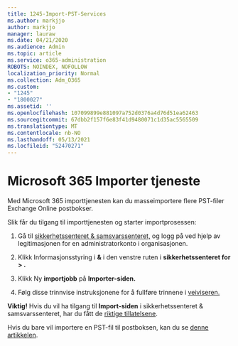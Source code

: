 ```yaml
---
title: 1245-Import-PST-Services
ms.author: markjjo
author: markjjo
manager: lauraw
ms.date: 04/21/2020
ms.audience: Admin
ms.topic: article
ms.service: o365-administration
ROBOTS: NOINDEX, NOFOLLOW
localization_priority: Normal
ms.collection: Adm_O365
ms.custom:
- "1245"
- "1800027"
ms.assetid: ''
ms.openlocfilehash: 107099899e881097a752d0376a4d76d51ea62463
ms.sourcegitcommit: 67dbb2f157f6e83f41d9480071c1d35ac5565509
ms.translationtype: MT
ms.contentlocale: nb-NO
ms.lasthandoff: 05/13/2021
ms.locfileid: "52470271"
---
```

# <a name="microsoft-365-import-service"></a>Microsoft 365 Importer tjeneste

Med Microsoft 365 importtjenesten kan du masseimportere flere PST-filer Exchange Online postbokser.

Slik får du tilgang til importtjenesten og starter importprosessen:

1. Gå til [sikkerhetssenteret & samsvarssenteret,](https://protection.office.com) og logg på ved hjelp av legitimasjonen for en administratorkonto i organisasjonen.

2. Klikk Informasjonsstyring i **&** i den venstre ruten i **sikkerhetssenteret for > .**

3. Klikk Ny **importjobb** på **Importer-siden.**

4. Følg disse trinnvise instruksjonene for å fullføre trinnene i [veiviseren.](/microsoft-365/compliance/use-network-upload-to-import-pst-files.md)

**Viktig!** Hvis du vil ha tilgang til **Import-siden** i sikkerhetssenteret & samsvarssenteret, har du fått de  [riktige tillatelsene](/microsoft-365/security/office-365-security/use-dkim-to-validate-outbound-email.md).

Hvis du bare vil importere en PST-fil til postboksen, kan du se [denne artikkelen](https://support.office.com/article/import-email-contacts-and-calendar-from-an-outlook-pst-file-431a8e9a-f99f-4d5f-ae48-ded54b3440ac).
